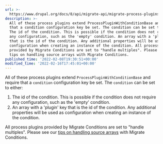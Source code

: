 ```yaml
---
url: >-
  https://www.drupal.org/docs/8/api/migrate-api/migrate-process-plugins/migrate-conditions/migrate-conditions-process-plugins
description: >-
  All of these process plugins extend ProcessPluginWithConditionBase and require
  that a condition configuration key be set. The condition can be set to either:
  The id of the condition. This is possible if the condition does not require
  any configuration, such as the 'empty' condition. An array with a 'plugin' key
  that is the id of the condition. Any additional properties will be used as
  configuration when creating an instance of the condition. All process plugins
  provided by Migrate Conditions are set to "handle multiples". Please see our
  tips on handling source arrays with Migrate Conditions.
published_time: '2022-02-08T19:30:51+00:00'
modified_time: '2022-02-16T17:45:01+00:00'
---
```

All of these process plugins extend `ProcessPluginWithConditionBase` and require that a `condition` configuration key be set. The `condition` can be set to either:

1. The id of the condition. This is possible if the condition does not require any configuration, such as the 'empty' condition.
2. An array with a 'plugin' key that is the id of the condition. Any additional properties will be used as configuration when creating an instance of the condition.

All process plugins provided by Migrate Conditions are set to "handle multiples". Please see our [tips on handling source arrays](https://www.drupal.org/docs/8/api/migrate-api/migrate-process-plugins/migrate-conditions/handling-source-arrays) with Migrate Conditions.
